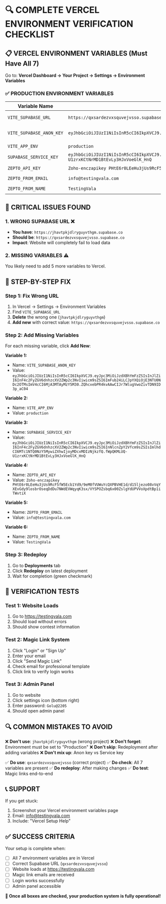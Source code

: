# 🔍 COMPLETE VERCEL ENVIRONMENT VERIFICATION CHECKLIST

## 📋 VERCEL ENVIRONMENT VARIABLES (Must Have All 7)

Go to: **Vercel Dashboard → Your Project → Settings → Environment Variables**

### ✅ PRODUCTION ENVIRONMENT VARIABLES

| Variable Name | Correct Value | Status |
|---------------|---------------|---------|
| `VITE_SUPABASE_URL` | `https://qxsardezvxsquvejvsso.supabase.co` | ⚠️ **FIX THIS** |
| `VITE_SUPABASE_ANON_KEY` | `eyJhbGciOiJIUzI1NiIsInR5cCI6IkpXVCJ9.eyJpc3MiOiJzdXBhYmFzZSIsInJlZiI6InF4c2FyZGV6dnhzcXV2ZWp2c3NvIiwicm9sZSI6ImFub24iLCJpYXQiOjE3NTU0NDc2OTMsImV4cCI6MjA3MTAyMzY5M30.ZQhcxebPR4kvAAwCIJr7WlugVwoZivTDN9ID3p_aC04` | ❓ **CHECK** |
| `VITE_APP_ENV` | `production` | ❓ **ADD** |
| `SUPABASE_SERVICE_KEY` | `eyJhbGciOiJIUzI1NiIsInR5cCI6IkpXVCJ9.eyJpc3MiOiJzdXBhYmFzZSIsInJlZiI6InF4c2FyZGV6dnhzcXV2ZWp2c3NvIiwicm9sZSI6InNlcnZpY2Vfcm9sZSIsImlhdCI6MTc1NTQ0NzY5MywiZXhwIjoyMDcxMDIzNjkzfQ.fWpQKMLUQ-U1zrxKCtNrMD1BtEvLy3HJxVoeGlK_HnQ` | ❓ **ADD** |
| `ZEPTO_API_KEY` | `Zoho-enczapikey PHtE6r0LEeHu3jUs9RcF5fW5Ecb1Yd9/9eM0fVUWuYcQXPBVHE1d/d15ljezo08vVqYXEvGdy9losbrOseqDdDu7NWdEVWqyqK3sx/VYSPOZsbq6x00ZslgYdUPVVoXpdtBp1iTWvtiX` | ❓ **ADD** |
| `ZEPTO_FROM_EMAIL` | `info@testingvala.com` | ❓ **ADD** |
| `ZEPTO_FROM_NAME` | `TestingVala` | ❓ **ADD** |

## 🚨 CRITICAL ISSUES FOUND

### 1. **WRONG SUPABASE URL** ❌
- **You have**: `https://jhavtpkjdlryguyvthgm.supabase.co`
- **Should be**: `https://qxsardezvxsquvejvsso.supabase.co`
- **Impact**: Website will completely fail to load data

### 2. **MISSING VARIABLES** ⚠️
You likely need to add 5 more variables to Vercel.

## 🔧 STEP-BY-STEP FIX

### **Step 1: Fix Wrong URL**
1. In Vercel → Settings → Environment Variables
2. Find `VITE_SUPABASE_URL`
3. **Delete** the wrong one (`jhavtpkjdlryguyvthgm`)
4. **Add new** with correct value: `https://qxsardezvxsquvejvsso.supabase.co`

### **Step 2: Add Missing Variables**
For each missing variable, click **Add New**:

**Variable 1:**
- Name: `VITE_SUPABASE_ANON_KEY`
- Value: `eyJhbGciOiJIUzI1NiIsInR5cCI6IkpXVCJ9.eyJpc3MiOiJzdXBhYmFzZSIsInJlZiI6InF4c2FyZGV6dnhzcXV2ZWp2c3NvIiwicm9sZSI6ImFub24iLCJpYXQiOjE3NTU0NDc2OTMsImV4cCI6MjA3MTAyMzY5M30.ZQhcxebPR4kvAAwCIJr7WlugVwoZivTDN9ID3p_aC04`

**Variable 2:**
- Name: `VITE_APP_ENV`
- Value: `production`

**Variable 3:**
- Name: `SUPABASE_SERVICE_KEY`
- Value: `eyJhbGciOiJIUzI1NiIsInR5cCI6IkpXVCJ9.eyJpc3MiOiJzdXBhYmFzZSIsInJlZiI6InF4c2FyZGV6dnhzcXV2ZWp2c3NvIiwicm9sZSI6InNlcnZpY2Vfcm9sZSIsImlhdCI6MTc1NTQ0NzY5MywiZXhwIjoyMDcxMDIzNjkzfQ.fWpQKMLUQ-U1zrxKCtNrMD1BtEvLy3HJxVoeGlK_HnQ`

**Variable 4:**
- Name: `ZEPTO_API_KEY`
- Value: `Zoho-enczapikey PHtE6r0LEeHu3jUs9RcF5fW5Ecb1Yd9/9eM0fVUWuYcQXPBVHE1d/d15ljezo08vVqYXEvGdy9losbrOseqDdDu7NWdEVWqyqK3sx/VYSPOZsbq6x00ZslgYdUPVVoXpdtBp1iTWvtiX`

**Variable 5:**
- Name: `ZEPTO_FROM_EMAIL`
- Value: `info@testingvala.com`

**Variable 6:**
- Name: `ZEPTO_FROM_NAME`
- Value: `TestingVala`

### **Step 3: Redeploy**
1. Go to **Deployments** tab
2. Click **Redeploy** on latest deployment
3. Wait for completion (green checkmark)

## 🧪 VERIFICATION TESTS

### **Test 1: Website Loads**
1. Go to https://testingvala.com
2. Should load without errors
3. Should show contest information

### **Test 2: Magic Link System**
1. Click "Login" or "Sign Up"
2. Enter your email
3. Click "Send Magic Link"
4. Check email for professional template
5. Click link to verify login works

### **Test 3: Admin Panel**
1. Go to website
2. Click settings icon (bottom right)
3. Enter password: `Golu@2205`
4. Should open admin panel

## 🔍 COMMON MISTAKES TO AVOID

❌ **Don't use**: `jhavtpkjdlryguyvthgm` (wrong project)
❌ **Don't forget**: Environment must be set to "Production"
❌ **Don't skip**: Redeployment after adding variables
❌ **Don't mix up**: Anon key vs Service key

✅ **Do use**: `qxsardezvxsquvejvsso` (correct project)
✅ **Do check**: All 7 variables are present
✅ **Do redeploy**: After making changes
✅ **Do test**: Magic links end-to-end

## 📞 SUPPORT

If you get stuck:
1. Screenshot your Vercel environment variables page
2. Email: info@testingvala.com
3. Include: "Vercel Setup Help"

## ✅ SUCCESS CRITERIA

Your setup is complete when:
- [ ] All 7 environment variables are in Vercel
- [ ] Correct Supabase URL (`qxsardezvxsquvejvsso`)
- [ ] Website loads at https://testingvala.com
- [ ] Magic link emails are received
- [ ] Login works successfully
- [ ] Admin panel accessible

**🎉 Once all boxes are checked, your production system is fully operational!**